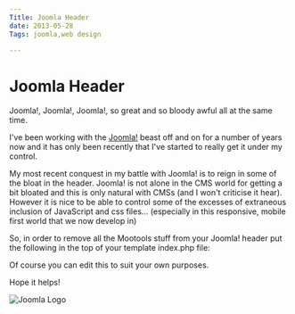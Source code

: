 ```yaml
---
Title: Joomla Header
date: 2013-05-28
Tags: joomla,web design

---
```


# Joomla Header

Joomla!, Joomla!, Joomla!, so great and so bloody awful all at the same time.

I've been working with the [Joomla!](http://Joomla.org) beast off and on for a number of years now and it has only been recently that I've started to really get it under my control. 

My most recent conquest in my battle with Joomla! is to reign in some of the bloat in the header.  Joomla! is not alone in the CMS world for getting a bit bloated and this is only natural with CMSs (and I won't criticise it hear). However it is nice to be able to control some of the excesses of extraneous inclusion of JavaScript and css files... (especially in this responsive, mobile first world that we now develop in)

So, in order to remove all the Mootools stuff from your Joomla! header put the following in the top of your template index.php file:

<script src="https://gist.github.com/spacecadet9/5666255.js"></script>

Of course you can edit this to suit your own purposes.

Hope it helps!

<img src = "/images/joomla_logo.jpg" alt = "Joomla Logo" />
